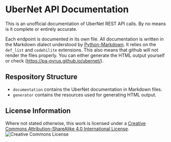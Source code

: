 # UberNet API Documentation #
This is an unofficial documentation of UberNet REST API calls.
By no means is it complete or entirely accurate.

Each endpoint is documented in its own file.
All documentation is written in the Markdown dialect understood by [Python-Markdown](http://pythonhosted.org/Markdown/).
It relies on the `def_list` and `codehilite` extensions.
This also means that github will not render the files properly.
You can either generate the HTML output yourself or check (https://pa-pyrus.github.io/ubernet/).

## Respository Structure ##
* `documentation` contains the UberNet documentation in Markdown files.
* `generator` contains the resources used for generating HTML output.

## License Information ##
Where not stated otherwise, this work is licensed under a [Creative Commons Attribution-ShareAlike 4.0 International License](http://creativecommons.org/licenses/by-sa/4.0/).
![Creative Commons License](http://i.creativecommons.org/l/by-sa/4.0/88x31.png)
